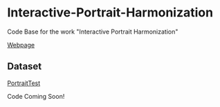 # Interactive-Portrait-Harmonization
Code Base for the work "Interactive Portrait Harmonization"

[Webpage](https://jeya-maria-jose.github.io/IPH-web/)

## Dataset

[PortraitTest](https://drive.google.com/file/d/1EVOPPsWcm-0qMuHRMrg9JjV4_WJ46u9t/view?usp=sharing)

Code Coming Soon!
